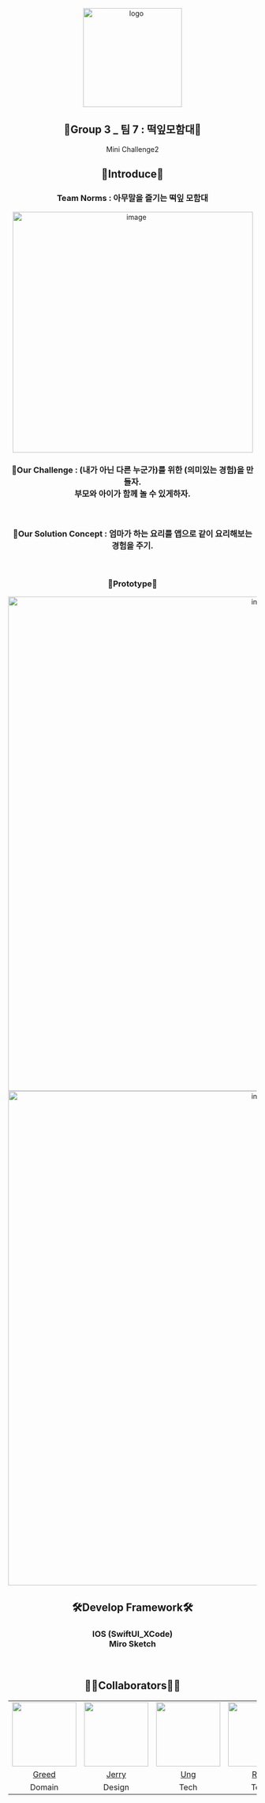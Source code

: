 <div align="center">
    <img src="https://user-images.githubusercontent.com/87136217/234873453-262846df-2dc4-488f-a871-60e3f90af613.png" alt="logo" width="200">
    <br>
    <h2>🍎Group 3 _ 팀 7 : 떡잎모함대💋</h2>
    Mini Challenge2 
    <br>
    <h2>📝Introduce📝</h2>
    <h3>Team Norms : 아무말을 즐기는 떡잎 모함대</h3>
    <img width="487" alt="image" src="https://user-images.githubusercontent.com/87136217/234870037-a733adc3-8206-41ff-86fc-c1de325ffef1.png">
    <br>
    <h3>🏁Our Challenge : (내가 아닌 다른 누군가)를 위한 (의미있는 경험)을 만들자.<br>부모와 아이가 함께 놀 수 있게하자.</h3>
    <br>
    <h3>🚂Our Solution Concept : 엄마가 하는 요리를 앱으로 같이 요리해보는 경험을 주기.</h3>
    <br>
    <h3>📱Prototype📱</h3>
    <img src="https://user-images.githubusercontent.com/87136217/234875091-11a4ee5a-af47-456c-b8c1-cd016eed4212.png" alt="intro" width=1000>
    <img src="https://user-images.githubusercontent.com/87136217/234876092-e5956a02-ca35-4fee-a45e-55c2be31a202.png" alt="intro" width=1000>
    <h2>🛠Develop Framework🛠</h2>
    <h3>IOS (SwiftUI_XCode)<br>Miro  Sketch </h3>
    <br>
    <h2>🧑‍💻Collaborators👩‍💻</h2>
    <table>
        <tr>
          <td><img src="https://avatars.githubusercontent.com/u/116425551?v=4" width="130"></td>
          <td><img src="https://avatars.githubusercontent.com/u/125811968?v=4" width="130"></td>
          <td><img src="https://avatars.githubusercontent.com/u/83953721?v=4" width="130"></td>
          <td><img src="https://avatars.githubusercontent.com/u/101573093?v=4" width="130"></td>
          <td><img src="https://avatars.githubusercontent.com/u/87136217?v=4" width="130"></td>
          <td><img src="https://avatars.githubusercontent.com/u/52775286?v=4" width="130"></td>
        </tr>
        <tr align=center>
          <td><a href='https://github.com/Greeddk'>Greed</a></td>
          <td><a href='https://github.com/kmmiji'>Jerry</a></td>
          <td><a href='https://github.com/JaeUngJang'>Ung</a></td>
          <td><a href='https://github.com/musclefrog'>Rubi</a></td>
          <td><a href='https://github.com/eemdeeks'>Ddan</a></td>
          <td><a href='https://github.com/yerimee82'>Yerimee</a></td>
        </tr>
          <tr align=center>
          <td>Domain</td>
          <td>Design</td>
          <td>Tech</td>
          <td>Tech</td>
          <td>Tech</td>
          <td>Tech</td>
        </tr>
    </table>
